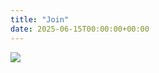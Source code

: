```yaml
---
title: "Join"
date: 2025-06-15T00:00:00+00:00
---
```


<!-- Image Map Generated by http://www.image-map.net/ -->
<img src="/images/join-flyer.jpg" usemap="#image-map">

<map name="image-map">
    <area target="_blank" rel="noopener noreferrer" alt="Contact" title="Contact" href="https://labinitio.org/contact/" coords="381,964,1089,1145" shape="rect">
    <area target="_blank" rel="noopener noreferrer" alt="Microsoft AI4Science Collaboration" title="Microsoft AI4Science Collaboration" href="https://t.co/LuH7ZFgyVv" coords="21,720,1085,934" shape="rect">
    <area target="_blank" rel="noopener noreferrer" alt="PNAS Paper" title="PNAS Paper" href="https://tinyurl.com/yckyfzsz" coords="1261,367,1541,1125" shape="rect">
</map>

